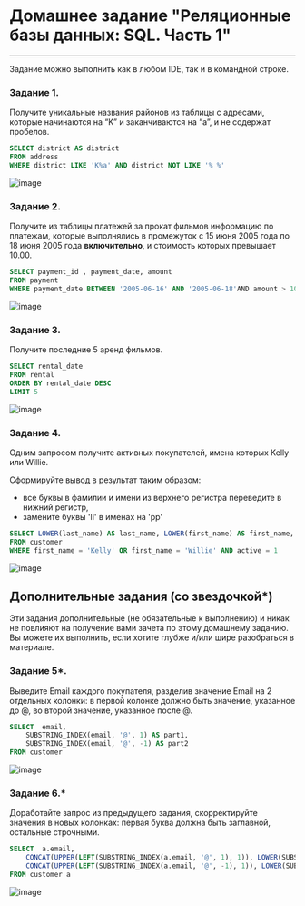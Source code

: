 # Домашнее задание "Реляционные базы данных: SQL. Часть 1"

---

Задание можно выполнить как в любом IDE, так и в командной строке.

### Задание 1.

Получите уникальные названия районов из таблицы с адресами, которые начинаются на “K” и заканчиваются на “a”, и не содержат пробелов.

```sql
SELECT district AS district
FROM address
WHERE district LIKE 'K%a' AND district NOT LIKE '% %'
```
![image](https://user-images.githubusercontent.com/105008137/182375037-edcfc2e5-acdf-4f15-83da-33e910377996.png)

### Задание 2.

Получите из таблицы платежей за прокат фильмов информацию по платежам, которые выполнялись в промежуток с 15 июня 2005 года по 18 июня 2005 года **включительно**, 
и стоимость которых превышает 10.00.

```sql
SELECT payment_id , payment_date, amount
FROM payment 
WHERE payment_date BETWEEN '2005-06-16' AND '2005-06-18'AND amount > 10.00
```
![image](https://user-images.githubusercontent.com/105008137/182375150-d50d1969-c4c2-440a-a2fb-ec3897ccceb1.png)

### Задание 3.

Получите последние 5 аренд фильмов.

```sql
SELECT rental_date 
FROM rental
ORDER BY rental_date DESC
LIMIT 5
```
![image](https://user-images.githubusercontent.com/105008137/182376373-2f1e6434-b3b2-4e65-8593-e650d057312c.png)


### Задание 4.

Одним запросом получите активных покупателей, имена которых Kelly или Willie. 

Сформируйте вывод в результат таким образом:
- все буквы в фамилии и имени из верхнего регистра переведите в нижний регистр,
- замените буквы 'll' в именах на 'pp'

```sql
SELECT LOWER(last_name) AS last_name, LOWER(first_name) AS first_name, REPLACE (LOWER(first_name), 'll', 'pp') AS replcaed_first_name
FROM customer
WHERE first_name = 'Kelly' OR first_name = 'Willie' AND active = 1
```
![image](https://user-images.githubusercontent.com/105008137/182388377-c7b5451d-7e02-4ab6-b321-6fa5dde18330.png)



## Дополнительные задания (со звездочкой*)
Эти задания дополнительные (не обязательные к выполнению) и никак не повлияют на получение вами зачета по этому домашнему заданию. Вы можете их выполнить, если хотите глубже и/или шире разобраться в материале.

### Задание 5*.

Выведите Email каждого покупателя, разделив значение Email на 2 отдельных колонки: в первой колонке должно быть значение, указанное до @, во второй значение, указанное после @.

```sql
SELECT 	email, 
	SUBSTRING_INDEX(email, '@', 1) AS part1,
	SUBSTRING_INDEX(email, '@', -1) AS part2  
FROM customer
```
![image](https://user-images.githubusercontent.com/105008137/182404274-7678d0d5-f65c-4e33-b904-c01deea5523d.png)


### Задание 6.*

Доработайте запрос из предыдущего задания, скорректируйте значения в новых колонках: первая буква должна быть заглавной, остальные строчными.

```sql
SELECT 	a.email,
	CONCAT(UPPER(LEFT(SUBSTRING_INDEX(a.email, '@', 1), 1)), LOWER(SUBSTRING(SUBSTRING_INDEX(a.email, '@', 1), 2))) AS FIO,	
	CONCAT(UPPER(LEFT(SUBSTRING_INDEX(a.email, '@', -1), 1)), LOWER(SUBSTRING(SUBSTRING_INDEX(a.email, '@', -1), 2))) AS email_domen
FROM customer a
```
![image](https://user-images.githubusercontent.com/105008137/182638926-bd343011-80c6-4f78-a357-910b020ecc1d.png)

